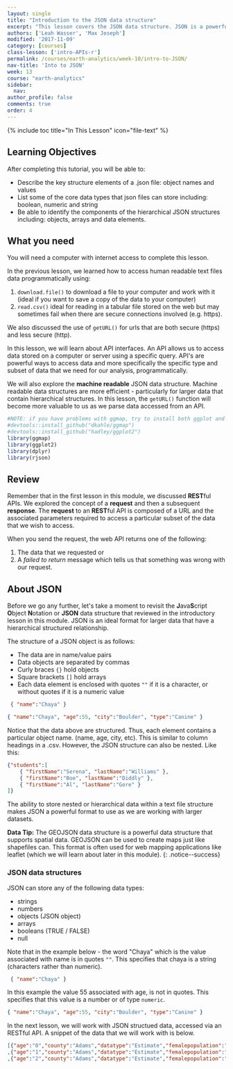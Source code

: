 ```yaml
---
layout: single
title: "Introduction to the JSON data structure"
excerpt: "This lesson covers the JSON data structure. JSON is a powerful text based format that supports hierarchical data structures. It is the core structure used to create geoJSON which is a spatial version of json that can be used to create maps. JSON is preferred for use over .csv files for data structures as it has been proven to be more efficient - particulary as data size becomes large."
authors: ['Leah Wasser', 'Max Joseph']
modified: '2017-11-09'
category: [courses]
class-lesson: ['intro-APIs-r']
permalink: /courses/earth-analytics/week-10/intro-to-JSON/
nav-title: 'Into to JSON'
week: 13
course: "earth-analytics"
sidebar:
  nav:
author_profile: false
comments: true
order: 4
---
```



{% include toc title="In This Lesson" icon="file-text" %}

<div class='notice--success' markdown="1">

## <i class="fa fa-graduation-cap" aria-hidden="true"></i> Learning Objectives

After completing this tutorial, you will be able to:

* Describe the key structure elements of a .json file: object names and values
* List some of the core data types that json files can store including: boolean, numeric and string
* Be able to identify the components of the hierarchical JSON structures including: objects, arrays and data elements.

## <i class="fa fa-check-square-o fa-2" aria-hidden="true"></i> What you need

You will need a computer with internet access to complete this lesson.

</div>



In the previous lesson, we learned how to access human readable text files data
programmatically using:

1. `download.file()` to download a file to your computer and work with it (ideal if you want to save a copy of the data to your computer)
1. `read.csv()` ideal for reading in a tabular file stored on the web but may sometimes fail when there are secure connections involved (e.g. https).

We also discussed the use of `getURL()` for urls that are both secure (https) and
less secure (http).

In this lesson, we will learn about API interfaces. An API allows us to access
data stored on a computer or server using a specific query. API's are powerful
ways to access data and more specifically the specific type and subset of data
that we need for our analysis, programmatically.

We will also explore the **machine readable** JSON data structure. Machine readable
data structures are more efficient - particularly for larger data that contain
hierarchical structures. In this lesson, the `getURL()`
function will become more valuable to us as we parse data accessed from an API.


```r
#NOTE: if you have problems with ggmap, try to install both ggplot and ggmap from github
#devtools::install_github("dkahle/ggmap")
#devtools::install_github("hadley/ggplot2")
library(ggmap)
library(ggplot2)
library(dplyr)
library(rjson)
```



## Review

Remember that in the first lesson in this module, we discussed **REST**ful APIs.
We explored the concept of a **request** and then a subsequent
**response**. The **request** to an **REST**ful API is composed of a URL and the
associated parameters required to access a particular subset of the data that we
wish to access.

When you send the request, the web API returns one of the following:

 1. The data that we requested or
 2. A *failed to return* message which tells us that something was wrong with our request.


## About JSON
Before we go any further, let's take a moment to revisit the **J**ava**S**cript
**O**bject **N**otation or **JSON** data structure that reviewed in the introductory
lesson in this module. JSON is an ideal format for larger data that
 have a hierarchical structured relationship.

The structure of a JSON object is as follows:

* The data are in name/value pairs
* Data objects are separated by commas
* Curly braces `{}` hold objects
* Square brackets `[]` hold arrays
* Each data element is enclosed with quotes `""` if it is a character, or without quotes if it is a numeric value

```json
 { "name":"Chaya" }
```

```json
{ "name":"Chaya", "age":55, "city":"Boulder", "type":"Canine" }
```

Notice that the data above are structured. Thus, each element contains a particular
object name. (name, age, city, etc). This is similar to column headings in a .csv.
However, the JSON structure can also be nested. Like this:

```json
{"students":[
    { "firstName":"Serena", "lastName":"Williams" },
    { "firstName":"Boe", "lastName":"Diddly" },
    { "firstName":"Al", "lastName":"Gore" }
]}
```

The ability to store nested or hierarchical data within a text file structure makes
JSON a powerful format to use as we are working with larger datasets.

<i class="fa fa-lightbulb-o" aria-hidden="true"></i> **Data Tip:** The GEOJSON
data structure is a powerful data structure that supports spatial data. GEOJSON
can be used to create maps just like shapefiles can. This format is often used
for web mapping applications like leaflet (which we will learn about later in
this module).
{: .notice--success}


### JSON data structures

JSON can store any of the following data types:

* strings
* numbers
* objects (JSON object)
* arrays
* booleans (TRUE / FALSE)
* null

Note that in the example below - the word "Chaya" which is the value associated with
name is in quotes `""`. This specifies that chaya is a string (characters rather
than numeric).

```json
 { "name":"Chaya" }
```

In this example the value 55 associated with age, is not in quotes. This specifies
that this value is a number or of type `numeric`.

```json
{ "name":"Chaya", "age":55, "city":"Boulder", "type":"Canine" }
```

In the next lesson, we will work with JSON structued data, accessed via an RESTful
API. A snippet of the data that we will work with is below.

```json
[{"age":"0","county":"Adams","datatype":"Estimate","femalepopulation":"2404","fipscode":"1","malepopulation":"2354","totalpopulation":"4758","year":"1990"}
,{"age":"1","county":"Adams","datatype":"Estimate","femalepopulation":"2375","fipscode":"1","malepopulation":"2345","totalpopulation":"4720","year":"1990"}
,{"age":"2","county":"Adams","datatype":"Estimate","femalepopulation":"2219","fipscode":"1","malepopulation":"2413","totalpopulation":"4632","year":"1990"}
```

